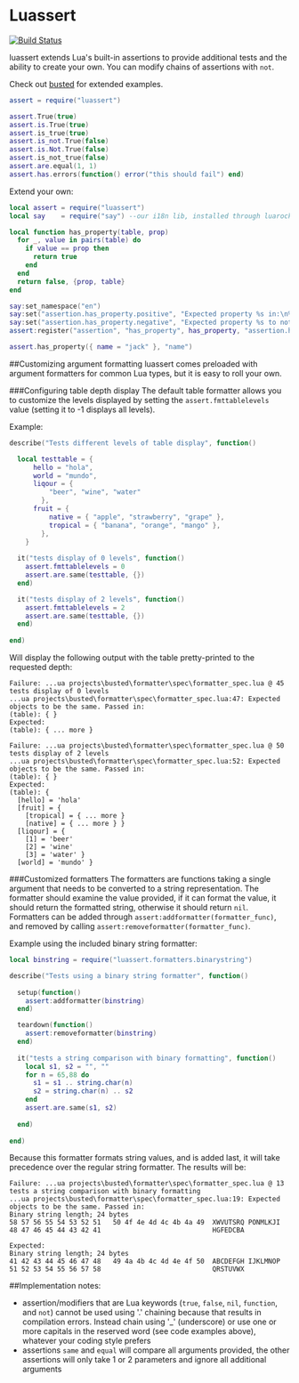Luassert
========

[![Build Status](https://secure.travis-ci.org/Olivine-Labs/luassert.png)](http://secure.travis-ci.org/Olivine-Labs/luassert)

luassert extends Lua's built-in assertions to provide additional tests and the ability to create your own. You can modify chains of assertions with `not`.

Check out [busted](http://www.olivinelabs.com/busted#asserts) for extended examples.

```lua
assert = require("luassert")

assert.True(true)
assert.is.True(true)
assert.is_true(true)
assert.is_not.True(false)
assert.is.Not.True(false)
assert.is_not_true(false)
assert.are.equal(1, 1)
assert.has.errors(function() error("this should fail") end)
```

Extend your own:

```lua
local assert = require("luassert")
local say    = require("say") --our i18n lib, installed through luarocks, included as a luassert dependency

local function has_property(table, prop)
  for _, value in pairs(table) do
    if value == prop then
      return true
    end
  end
  return false, {prop, table}
end

say:set_namespace("en")
say:set("assertion.has_property.positive", "Expected property %s in:\n%s")
say:set("assertion.has_property.negative", "Expected property %s to not be in:\n%s")
assert:register("assertion", "has_property", has_property, "assertion.has_property.positive", "assertion.has_property.negative")

assert.has_property({ name = "jack" }, "name")
```

##Customizing argument formatting
luassert comes preloaded with argument formatters for common Lua types, but it is easy to roll your own.

###Configuring table depth display
The default table formatter allows you to customize the levels displayed by setting the `assert.fmttablelevels` value (setting it to -1 displays all levels). 

Example:
```lua
describe("Tests different levels of table display", function()

  local testtable = {
      hello = "hola",
      world = "mundo",
      liqour = {
          "beer", "wine", "water"
        },
      fruit = {
          native = { "apple", "strawberry", "grape" },
          tropical = { "banana", "orange", "mango" },
        },
    }
    
  it("tests display of 0 levels", function()
    assert.fmttablelevels = 0
    assert.are.same(testtable, {})
  end)

  it("tests display of 2 levels", function()
    assert.fmttablelevels = 2 
    assert.are.same(testtable, {})
  end)
  
end)
```

Will display the following output with the table pretty-printed to the requested depth:
```Failure: ...ua projects\busted\formatter\spec\formatter_spec.lua @ 45tests display of 0 levels...ua projects\busted\formatter\spec\formatter_spec.lua:47: Expected objects to be the same. Passed in:(table): { }Expected:(table): { ... more }Failure: ...ua projects\busted\formatter\spec\formatter_spec.lua @ 50tests display of 2 levels...ua projects\busted\formatter\spec\formatter_spec.lua:52: Expected objects to be the same. Passed in:(table): { }Expected:(table): {  [hello] = 'hola'  [fruit] = {    [tropical] = { ... more }    [native] = { ... more } }  [liqour] = {    [1] = 'beer'    [2] = 'wine'    [3] = 'water' }  [world] = 'mundo' }```###Customized formatters
The formatters are functions taking a single argument that needs to be converted to a string representation. The formatter should examine the value provided, if it can format the value, it should return the formatted string, otherwise it should return `nil`.
Formatters can be added through `assert:addformatter(formatter_func)`, and removed by calling `assert:removeformatter(formatter_func)`.

Example using the included binary string formatter:
```lua
local binstring = require("luassert.formatters.binarystring")

describe("Tests using a binary string formatter", function()
    
  setup(function()
    assert:addformatter(binstring)
  end)

  teardown(function()
    assert:removeformatter(binstring)
  end)
  
  it("tests a string comparison with binary formatting", function()
    local s1, s2 = "", ""
    for n = 65,88 do
      s1 = s1 .. string.char(n)
      s2 = string.char(n) .. s2
    end
    assert.are.same(s1, s2)
    
  end)
     
end)
```

Because this formatter formats string values, and is added last, it will take precedence over the regular string formatter. The results will be:
```
Failure: ...ua projects\busted\formatter\spec\formatter_spec.lua @ 13
tests a string comparison with binary formatting
...ua projects\busted\formatter\spec\formatter_spec.lua:19: Expected objects to be the same. Passed in:
Binary string length; 24 bytes
58 57 56 55 54 53 52 51   50 4f 4e 4d 4c 4b 4a 49  XWVUTSRQ PONMLKJI
48 47 46 45 44 43 42 41                            HGFEDCBA

Expected:
Binary string length; 24 bytes
41 42 43 44 45 46 47 48   49 4a 4b 4c 4d 4e 4f 50  ABCDEFGH IJKLMNOP
51 52 53 54 55 56 57 58                            QRSTUVWX
```

##Implementation notes:

* assertion/modifiers that are Lua keywords (`true`, `false`, `nil`, `function`, and `not`) cannot be used using '.' chaining because that results in compilation errors. Instead chain using '_' (underscore) or use one or more capitals in the reserved word (see code examples above), whatever your coding style prefers
* assertions `same` and `equal` will compare all arguments provided, the other assertions will only take 1 or 2 parameters and ignore all additional arguments

